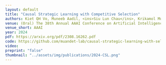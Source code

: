 ```yaml
---
layout: default
title: "Causal Strategic Learning with Competitive Selection"
authors: Kiet QH Vo, Muneeb Aadil, <ins>Siu Lun Chau</ins>, Krikamol Muandet
venue: (Oral) The 38th Annual AAAI Conference on Artificial Intelligence (AAAI)
venue_short: AAAI
year: 2024
pdf: https://arxiv.org/pdf/2308.16262.pdf
code: https://github.com/muandet-lab/causal-strategic-learning-with-selection
video:
preprint: "false"
thumbnail: "../assets/img/publications/2024-CSL.png"
---
```

